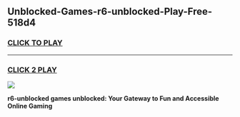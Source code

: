 
## Unblocked-Games-r6-unblocked-Play-Free-518d4
<h3>
<a href="https://premium76.site?title=r6-unblocked&ref=18A1">CLICK TO PLAY</a></h3>
<hr>

<h3>
<a href="https://premium76.site?title=r6-unblocked&ref=18A1">CLICK 2 PLAY</a>
  
</h3>

<a href="https://premium76.site?title=r6-unblocked&ref=18A1"><img src="https://clearcache.store/games.png"></a>


**r6-unblocked games unblocked: Your Gateway to Fun and Accessible Online Gaming**
